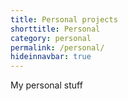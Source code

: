 ```yaml
---
title: Personal projects
shorttitle: Personal
category: personal
permalink: /personal/
hideinnavbar: true
---
```


My personal stuff
